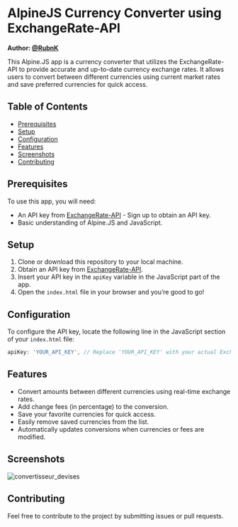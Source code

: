 # AlpineJS Currency Converter using ExchangeRate-API

**Author: [@RubnK](https://github.com/RubnK)**

This Alpine.JS app is a currency converter that utilizes the ExchangeRate-API to provide accurate and up-to-date currency exchange rates. It allows users to convert between different currencies using current market rates and save preferred currencies for quick access.

## Table of Contents

- [Prerequisites](#prerequisites)
- [Setup](#setup)
- [Configuration](#configuration)
- [Features](#features)
- [Screenshots](#screenshots)
- [Contributing](#contributing)

## Prerequisites
To use this app, you will need:
- An API key from [ExchangeRate-API](https://www.exchangerate-api.com/) - Sign up to obtain an API key.
- Basic understanding of Alpine.JS and JavaScript.

## Setup
1. Clone or download this repository to your local machine.
2. Obtain an API key from [ExchangeRate-API](https://www.exchangerate-api.com/).
3. Insert your API key in the `apiKey` variable in the JavaScript part of the app.
4. Open the `index.html` file in your browser and you’re good to go!

## Configuration
To configure the API key, locate the following line in the JavaScript section of your `index.html` file:

```javascript
apiKey: 'YOUR_API_KEY', // Replace 'YOUR_API_KEY' with your actual ExchangeRate-API key
```

## Features
- Convert amounts between different currencies using real-time exchange rates.
- Add change fees (in percentage) to the conversion.
- Save your favorite currencies for quick access.
- Easily remove saved currencies from the list.
- Automatically updates conversions when currencies or fees are modified.

## Screenshots
![convertisseur_devises](https://github.com/user-attachments/assets/134b62cd-88a1-41bf-acc2-5186f4e6423c)

## Contributing
Feel free to contribute to the project by submitting issues or pull requests.
